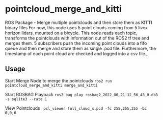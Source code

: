 # pointcloud_merge_and_kitti
ROS Package - Merge multiple pointclouds and then store them as KITTI binary files
For now, this node uses 5 point clouds coming from 5 livox horizon lidars, mounted on a bicycle.
This node reads each topic, transforms the pointclouds with information out of the ROS2 tf tree and merges them.
5 subscribers push the incoming point clouds into a fifo queue and then merge and store them as single .pcd file.
Furthermore, the timestamp of each point cloud are checked and logged into a csv file.,

## Usage
Start Merge Node to merge the pointclouds
```ros2 run pointcloud_merge_and_kitti merge_and_kitti```

Start ROSBAG Playback
```ros2 bag play rosbag2_2022_06_21-12_56_43_0.db3 -s sqlite3 --rate 1```

View Pointclouds
``` pcl_viewer full_cloud_x.pcd -fc 255,255,255 -bc 0,0,0```

